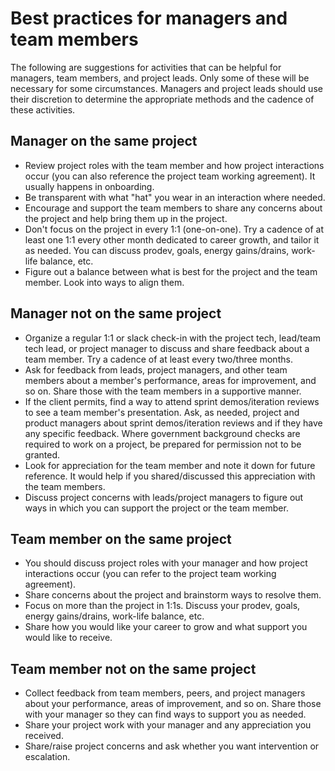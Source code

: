 # Best practices for managers and team members

The following are suggestions for activities that can be helpful for managers, team members, and project leads. Only some of these will be necessary for some circumstances. Managers and project leads should use their discretion to determine the appropriate methods and the cadence of these activities.

## Manager on the same project

-   Review project roles with the team member and how project interactions occur (you can also reference the project team working agreement). It usually happens in onboarding.
-   Be transparent with what "hat" you wear in an interaction where needed.
-   Encourage and support the team members to share any concerns about the project and help bring them up in the project.
-   Don't focus on the project in every 1:1 (one-on-one). Try a cadence of at least one 1:1 every other month dedicated to career growth, and tailor it as needed. You can discuss prodev, goals, energy gains/drains, work-life balance, etc.
-   Figure out a balance between what is best for the project and the team member. Look into ways to align them.

## Manager not on the same project

-   Organize a regular 1:1 or slack check-in with the project tech, lead/team tech lead, or project manager to discuss and share feedback about a team member. Try a cadence of at least every two/three months.
-   Ask for feedback from leads, project managers, and other team members about a member's performance, areas for improvement, and so on. Share those with the team members in a supportive manner.
-   If the client permits, find a way to attend sprint demos/iteration reviews to see a team member's presentation. Ask, as needed, project and product managers about sprint demos/iteration reviews and if they have any specific feedback. Where government background checks are required to work on a project, be prepared for permission not to be granted.
-   Look for appreciation for the team member and note it down for future reference. It would help if you shared/discussed this appreciation with the team members.
-   Discuss project concerns with leads/project managers to figure out ways in which you can support the project or the team member.

## Team member on the same project

-   You should discuss project roles with your manager and how project interactions occur (you can refer to the project team working agreement).
-   Share concerns about the project and brainstorm ways to resolve them.
-   Focus on more than the project in 1:1s. Discuss your prodev, goals, energy gains/drains, work-life balance, etc.
-   Share how you would like your career to grow and what support you would like to receive.

## Team member not on the same project

-   Collect feedback from team members, peers, and project managers about your performance, areas of improvement, and so on. Share those with your manager so they can find ways to support you as needed.
-   Share your project work with your manager and any appreciation you received.
-   Share/raise project concerns and ask whether you want intervention or escalation.
